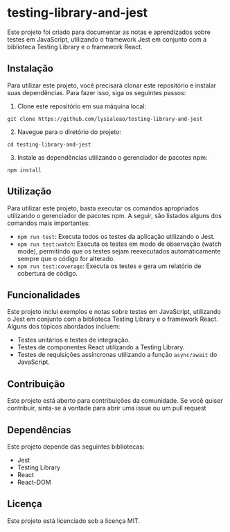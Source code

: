 # testing-library-and-jest

Este projeto foi criado para documentar as notas e aprendizados sobre testes em JavaScript, utilizando o framework Jest em conjunto com a biblioteca Testing Library e o framework React.

## Instalação

Para utilizar este projeto, você precisará clonar este repositório e instalar suas dependências. Para fazer isso, siga os seguintes passos:

1. Clone este repositório em sua máquina local:

`` git clone https://github.com/lysialeao/testing-library-and-jest ``

2. Navegue para o diretório do projeto:

`` cd testing-library-and-jest ``

3. Instale as dependências utilizando o gerenciador de pacotes npm:

`` npm install ``


## Utilização

Para utilizar este projeto, basta executar os comandos apropriados utilizando o gerenciador de pacotes npm. A seguir, são listados alguns dos comandos mais importantes:

- `npm run test`: Executa todos os testes da aplicação utilizando o Jest.
- `npm run test:watch`: Executa os testes em modo de observação (watch mode), permitindo que os testes sejam reexecutados automaticamente sempre que o código for alterado.
- `npm run test:coverage`: Executa os testes e gera um relatório de cobertura de código.

## Funcionalidades

Este projeto inclui exemplos e notas sobre testes em JavaScript, utilizando o Jest em conjunto com a biblioteca Testing Library e o framework React. Alguns dos tópicos abordados incluem:

- Testes unitários e testes de integração.
- Testes de componentes React utilizando a Testing Library.
- Testes de requisições assíncronas utilizando a função `async/await` do JavaScript.

## Contribuição

Este projeto está aberto para contribuições da comunidade. Se você quiser contribuir, sinta-se à vontade para abrir uma issue ou um pull request

## Dependências

Este projeto depende das seguintes bibliotecas:

- Jest
- Testing Library
- React
- React-DOM

## Licença

Este projeto está licenciado sob a licença MIT.